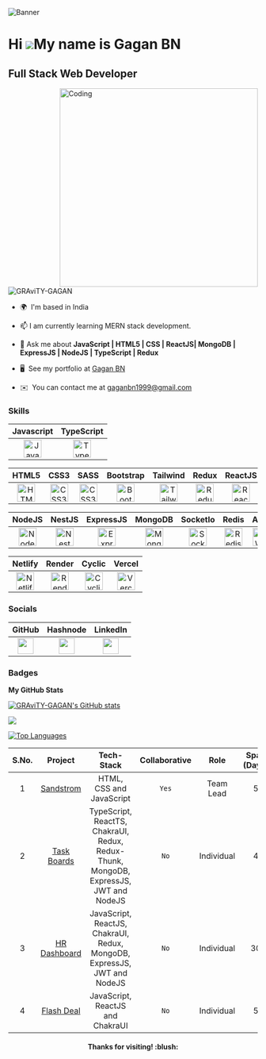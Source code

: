 ![Banner](https://github.com/GRAviTY-GAGAN/GRAviTY-GAGAN/assets/68629598/39224878-224f-47f5-acce-6cd519f00efa)

# Hi ![](https://user-images.githubusercontent.com/18350557/176309783-0785949b-9127-417c-8b55-ab5a4333674e.gif)My name is Gagan BN

## Full Stack Web Developer

<img align="right" alt="Coding" width="400" src="https://cdn.dribbble.com/users/1593595/screenshots/5725252/media/e9f9ea5544e27c43d88ba9945eb9403a.jpg?resize=1000x750&vertical=center">

<p align="left"> <img src="https://komarev.com/ghpvc/?username=GRAviTY-GAGAN&label=Profile%20views&color=0e75b6&style=flat" alt="GRAviTY-GAGAN" /> </p>

- 🌍  I'm based in India

- 📫 I am currently learning MERN stack development.
- 💬 Ask me about **JavaScript | HTML5 | CSS | ReactJS| MongoDB | ExpressJS | NodeJS | TypeScript | Redux**
- 🖥️  See my portfolio at [Gagan BN](https://gravity-gagan.netlify.app/)
- ✉️  You can contact me at [gaganbn1999@gmail.com](mailto:gaganbn1999@gmail.com)

### Skills

|                                                                                                                                  Javascript                                                                                                                                   |                                                                                                                      TypeScript                                                                                                                       |
| :---------------------------------------------------------------------------------------------------------------------------------------------------------------------------------------------------------------------------------------------------------------------------: | :---------------------------------------------------------------------------------------------------------------------------------------------------------------------------------------------------------------------------------------------------: |
| <a href="https://developer.mozilla.org/en-US/docs/Web/JavaScript" target="_blank" rel="noreferrer"><img src="https://raw.githubusercontent.com/danielcranney/readme-generator/main/public/icons/skills/javascript-colored.svg" width="36" height="36" alt="JavaScript" /></a> | <a href="https://www.typescriptlang.org/" target="_blank" rel="noreferrer"><img src="https://raw.githubusercontent.com/danielcranney/readme-generator/main/public/icons/skills/typescript-colored.svg" width="36" height="36" alt="TypeScript" /></a> |

|                                                                                                                                HTML5                                                                                                                                |                                                                                                                   CSS3                                                                                                                   |                                                                                                                   SASS                                                                                                                   |                                                                                                                   Bootstrap                                                                                                                   |                                                                                                                     Tailwind                                                                                                                     |                                                                                                               Redux                                                                                                               |                                                                                                             ReactJS                                                                                                              |                                                                                                               NextJS                                                                                                               |                                                                                              Angular                                                                                              |
| :-----------------------------------------------------------------------------------------------------------------------------------------------------------------------------------------------------------------------------------------------------------------: | :--------------------------------------------------------------------------------------------------------------------------------------------------------------------------------------------------------------------------------------: | :--------------------------------------------------------------------------------------------------------------------------------------------------------------------------------------------------------------------------------------: | :-------------------------------------------------------------------------------------------------------------------------------------------------------------------------------------------------------------------------------------------: | :----------------------------------------------------------------------------------------------------------------------------------------------------------------------------------------------------------------------------------------------: | :-------------------------------------------------------------------------------------------------------------------------------------------------------------------------------------------------------------------------------: | :------------------------------------------------------------------------------------------------------------------------------------------------------------------------------------------------------------------------------: | :--------------------------------------------------------------------------------------------------------------------------------------------------------------------------------------------------------------------------------: | :-----------------------------------------------------------------------------------------------------------------------------------------------------------------------------------------------: |
| <a href="https://developer.mozilla.org/en-US/docs/Glossary/HTML5" target="_blank" rel="noreferrer"><img src="https://raw.githubusercontent.com/danielcranney/readme-generator/main/public/icons/skills/html5-colored.svg" width="36" height="36" alt="HTML5" /></a> | <a href="https://www.w3.org/TR/CSS/#css" target="_blank" rel="noreferrer"><img src="https://raw.githubusercontent.com/danielcranney/readme-generator/main/public/icons/skills/css3-colored.svg" width="36" height="36" alt="CSS3" /></a> | <a href="https://www.w3.org/TR/CSS/#css" target="_blank" rel="noreferrer"><img src="https://raw.githubusercontent.com/danielcranney/readme-generator/main/public/icons/skills/sass-colored.svg" width="36" height="36" alt="CSS3" /></a> | <a href="https://getbootstrap.com/" target="_blank" rel="noreferrer"><img src="https://raw.githubusercontent.com/danielcranney/readme-generator/main/public/icons/skills/bootstrap-colored.svg" width="36" height="36" alt="Bootstrap" /></a> | <a href="https://tailwindcss.com/" target="_blank" rel="noreferrer"><img src="https://raw.githubusercontent.com/danielcranney/readme-generator/main/public/icons/skills/tailwindcss-colored.svg" width="36" height="36" alt="TailwindCSS" /></a> | <a href="https://redux.js.org/" target="_blank" rel="noreferrer"><img src="https://raw.githubusercontent.com/danielcranney/readme-generator/main/public/icons/skills/redux-colored.svg" width="36" height="36" alt="Redux" /></a> | <a href="https://reactjs.org/" target="_blank" rel="noreferrer"><img src="https://raw.githubusercontent.com/danielcranney/readme-generator/main/public/icons/skills/react-colored.svg" width="36" height="36" alt="React" /></a> | <a href="https://nextjs.org/" target="_blank" rel="noreferrer"><img src="https://raw.githubusercontent.com/danielcranney/readme-generator/main/public/icons/skills/nextjs-colored.svg" width="36" height="36" alt="Next.js" /></a> | <a href="https://angular.io/" target="_blank" rel="noreferrer"><img src="https://seeklogo.com/images/A/angular-icon-logo-5FC0C40EAC-seeklogo.com.png" width="36" height="36" alt="Angular" /></a> |

|                                                                                                                NodeJS                                                                                                                | NestJS |                                                                                                               ExpressJS                                                                                                                |                                                                                                                 MongoDB                                                                                                                  |                                                                                     SocketIo                                                                                      |                                                                                                                                       Redis                                                                                                                                        |                                                                                                               AWS                                                                                                               |
| :----------------------------------------------------------------------------------------------------------------------------------------------------------------------------------------------------------------------------------: | :------------------------------------------------------------------------------------------------------------------------------------------------------------------------------------------------------------------------------------: | :--------------------------------------------------------------------------------------------------------------------------------------------------------------------------------------------------------------------------------------: | :-------------------------------------------------------------------------------------------------------------------------------------------------------------------------------: | :--------------------------------------------------------------------------------------------------------------------------------------------------------------------------------------------------------------------------------------------------------------------------------: | :-----------------------------------------------------------------------------------------------------------------------------------------------------------------------------------------------------------------------------: | :--------: |
| <a href="https://nodejs.org/en/" target="_blank" rel="noreferrer"><img src="https://raw.githubusercontent.com/danielcranney/readme-generator/main/public/icons/skills/nodejs-colored.svg" width="36" height="36" alt="NodeJS" /></a> | <a href="https://nestjs.org/en/" target="_blank" rel="noreferrer"><img src="https://raw.githubusercontent.com/danielcranney/readme-generator/main/public/icons/skills/nestjs-colored.svg" width="36" height="36" alt="NestJS" /></a> | <a href="https://expressjs.com/" target="_blank" rel="noreferrer"><img src="https://raw.githubusercontent.com/danielcranney/readme-generator/main/public/icons/skills/express-colored.svg" width="36" height="36" alt="Express" /></a> | <a href="https://www.mongodb.com/" target="_blank" rel="noreferrer"><img src="https://raw.githubusercontent.com/danielcranney/readme-generator/main/public/icons/skills/mongodb-colored.svg" width="36" height="36" alt="MongoDB" /></a> | <a href="https://socket.io/" target="_blank" rel="noreferrer"><img src="https://avatars.githubusercontent.com/u/10566080?s=280&v=4" width="36" height="36" alt="Socket.IO" /></a> | <a href="https://redis.io/" target="_blank" rel="noreferrer"><img src="https://www.zdnet.com/a/img/resize/ea56feddb9aed4bc4af6b9e693ef4b40592b6f15/2020/05/11/f9afed5d-33cd-438f-ba73-31b31abba8e1/redis-logo-2.png?auto=webp&width=740" width="36" height="36" alt="Redis" /></a> | <a href="https://aws.amazon.com/" target="_blank" rel="noreferrer"><img src="https://raw.githubusercontent.com/danielcranney/readme-generator/main/public/icons/skills/aws-colored.svg" width="36" height="36" alt="AWS" /></a> |

|                                                                                      Netlify                                                                                      |                                                                                                              Render                                                                                                               |                                                                                Cyclic                                                                                 |                                                                                   Vercel                                                                                   |
| :-------------------------------------------------------------------------------------------------------------------------------------------------------------------------------: | :-------------------------------------------------------------------------------------------------------------------------------------------------------------------------------------------------------------------------------: | :-------------------------------------------------------------------------------------------------------------------------------------------------------------------: | :------------------------------------------------------------------------------------------------------------------------------------------------------------------------: |
| <a href="https://www.netlify.com/" target="_blank" rel="noreferrer"><img src="https://www.netlify.com/v3/img/components/logomark.png" width="36" height="36" alt="Netlify" /></a> | <a href="https://render.com/" target="_blank" rel="noreferrer"><img src="https://raw.githubusercontent.com/danielcranney/readme-generator/main/public/icons/skills/render-colored.svg" width="36" height="36" alt="Render" /></a> | <a href="https://www.cyclic.sh/" target="_blank" rel="noreferrer"><img src="https://www.cyclic.sh/_nuxt/image/08edf6.webp" width="36" height="36" alt="Cyclic" /></a> | <a href="https://vercel.com/" target="_blank" rel="noreferrer"><img src="https://cdn-icons-png.flaticon.com/512/156/156315.png" width="36" height="36" alt="Vercel" /></a> |

### Socials

|                                                                                                             GitHub                                                                                                             |                                                                                                         Hashnode                                                                                                          |                                                                                                             LinkedIn                                                                                                              |
| :----------------------------------------------------------------------------------------------------------------------------------------------------------------------------------------------------------------------------: | :-----------------------------------------------------------------------------------------------------------------------------------------------------------------------------------------------------------------------: | :-------------------------------------------------------------------------------------------------------------------------------------------------------------------------------------------------------------------------------: |
| <a href="https://www.github.com/GRAviTY-GAGAN" target="_blank" rel="noreferrer"><img src="https://raw.githubusercontent.com/danielcranney/readme-generator/main/public/icons/socials/github.svg" width="32" height="32" /></a> | <a href="https://gagan-bn.hashnode.dev" target="_blank" rel="noreferrer"><img src="https://raw.githubusercontent.com/danielcranney/readme-generator/main/public/icons/socials/hashnode.svg" width="32" height="32" /></a> | <a href="https://www.linkedin.com/in/gagan-bn/" target="_blank" rel="noreferrer"><img src="https://raw.githubusercontent.com/danielcranney/readme-generator/main/public/icons/socials/linkedin.svg" width="32" height="32" /></a> |

### Badges

<b>My GitHub Stats</b>

<a href="http://www.github.com/GRAviTY-GAGAN"><img src="https://github-readme-stats.vercel.app/api?username=GRAviTY-GAGAN&show_icons=true&hide=&count_private=true&title_color=0891b2&text_color=ffffff&icon_color=0891b2&bg_color=000000&hide_border=true&show_icons=true" alt="GRAviTY-GAGAN's GitHub stats" /></a>

<a href="http://www.github.com/GRAviTY-GAGAN"><img src="https://github-readme-streak-stats.herokuapp.com/?user=GRAviTY-GAGAN&stroke=ffffff&background=000000&ring=0891b2&fire=0891b2&currStreakNum=ffffff&currStreakLabel=0891b2&sideNums=ffffff&sideLabels=ffffff&dates=ffffff&hide_border=true" /></a>

<a href="https://github.com/GRAviTY-GAGAN" align="left"><img src="https://github-readme-stats.vercel.app/api/top-langs/?username=GRAviTY-GAGAN&langs_count=10&title_color=0891b2&text_color=ffffff&icon_color=0891b2&bg_color=000000&hide_border=true&locale=en&custom_title=Top%20%Languages" alt="Top Languages" /></a>

| S.No. |                        Project                         |                                      Tech-Stack                                       | Collaborative |    Role    | Span (Days) |                Clone of                 |
| :---: | :----------------------------------------------------: | :-----------------------------------------------------------------------------------: | :-----------: | :--------: | :---------: | :-------------------------------------: |
|   1   |    [Sandstrom](https://sandstorm-gsvr.netlify.app/)    |                               HTML, CSS and JavaScript                                |     `Yes`     | Team Lead  |      5      | [Nordstrom](https://www.nordstrom.com/) |
|   2   | [Task Boards](https://task-board-web-app.netlify.app/) | TypeScript, ReactTS, ChakraUI, Redux, Redux-Thunk, MongoDB, ExpressJS, JWT and NodeJS |     `No`      | Individual |      4      |                    -                    |
|   3   | [HR Dashboard](https://hr-dashboard-app.netlify.app/)  |       JavaScript, ReactJS, ChakraUI, Redux, MongoDB, ExpressJS, JWT and NodeJS        |     `No`      | Individual |     30      |                    -                    |
|   4   | [Flash Deal](https://grand-dasik-526567.netlify.app/)  |                           JavaScript, ReactJS and ChakraUI                            |     `No`      | Individual |      5      |  [Snapdeal](https://www.snapdeal.com/)  |

<h4 align="center"> Thanks for visiting! :blush: </h4>
